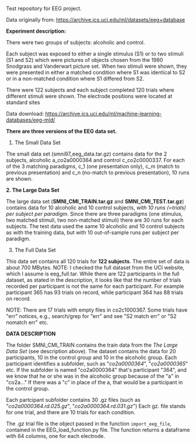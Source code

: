 Test repository for EEG project.

Data originally from: https://archive.ics.uci.edu/ml/datasets/eeg+database

**Experiment description:**

There were two groups of subjects: alcoholic and control. 

Each subject was exposed to either a single stimulus (S1) or to two stimuli (S1 and S2) which were pictures of objects chosen from the 1980 Snodgrass and Vanderwart picture set. When two stimuli were shown, they were presented in either a matched condition where S1 was identical to S2 or in a non-matched condition where S1 differed from S2. 

There were 122 subjects and each subject completed 120 trials where different stimuli were shown. The electrode positions were located at standard sites


Data download: https://archive.ics.uci.edu/ml/machine-learning-databases/eeg-mld/

**There are three versions of the EEG data set.**

1. The Small Data Set 

The small data set (smni97_eeg_data.tar.gz) contains data for the 2 subjects, alcoholic a_co2a0000364 and control c_co2c0000337. For each of the 3 matching paradigms, c_1 (one presentation only), c_m (match to previous presentation) and c_n (no-match to previous presentation), 10 runs are shown. 

**2. The Large Data Set**

The large data set (**SMNI_CMI_TRAIN.tar.gz** and **SMNI_CMI_TEST.tar.gz**) contains data for 10 alcoholic and 10 control subjects, _with 10 runs (=trials) per subject per paradigm_. Since there are three paradigms (one stimulus, two matched stimuli, two non-matched stimuli) there are 30 runs for each subjects.
The test data used the same 10 alcoholic and 10 control subjects as with the training data, but with 10 out-of-sample runs per subject per paradigm. 

3. The Full Data Set 

This data set contains all 120 trials for **122 subjects**. The entire set of data is about 700 MBytes. 
NOTE: I checked the full dataset from the UCI website, which I assume is eeg_full.tar. While there are 122 participants in the full dataset, as stated in the description, it looks like that the number of trials recorded per participant is not the same for each participant. For example participant 365 has 93 trials on record, while participant 364 has 88 trials on record. 

NOTE: There are 17 trials with empty files in co2c1000367. Some trials have "err" notices, e.g., search/grep for "err" and see "S2 match err" or "S2 nomatch err" etc. 

**DATA DESCRIPTION**

The folder SMNI_CMI_TRAIN contains the train data from the _The Large Data Set_ (see description above). The dataset contains the data for 20 participants, 10 in the control group and 10 in the alcoholic group. Each participant identifies a subfolder, such as "_co2a0000364_", "_co2a0000365_" etc. If the subfolder is named "co2a0000364" that's participant "364", and we know that he or she was in the alcoholic group because of the "a" in "co2a..." If there was a "c" in place of the a, that would be a participant in the control group.

Each partcipant subfolder contains 30 .gz files (such as "_co2a0000364.rd.025.gz_", "_co2a0000364.rd.031.gz_") Each gz. file stands for one trial, and there are 10 trials for each condition. 

The .gz trial file is the object passed in the function `import_eeg_file`, contained in the EEG_load_function.py file. The function returns a dataframe with 64 columns, one for each electrode.

